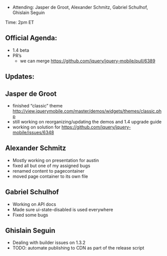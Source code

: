 * Attending: Jasper de Groot, Alexander Schmitz, Gabriel Schulhof, Ghislain Seguin

Time: 2pm ET

## Official Agenda:
* 1.4 beta
* PR’s
  - we can merge https://github.com/jquery/jquery-mobile/pull/6389

## Updates:

## Jasper de Groot
* finished “classic” theme http://view.jquerymobile.com/master/demos/widgets/themes/classic.php
* still working on reorganizing/updating the demos and 1.4 upgrade guide
* working on solution for https://github.com/jquery/jquery-mobile/issues/6348

## Alexander Schmitz
* Mostly working on presentation for austin
* fixed all but one of my assigned bugs
* renamed content to pagecontainer
* moved page container to its own file

## Gabriel Schulhof
* Working on API docs
* Made sure ui-state-disabled is used everywhere
* Fixed some bugs

## Ghislain Seguin
* Dealing with builder issues on 1.3.2
* TODO: automate publishing to CDN as part of the release script
